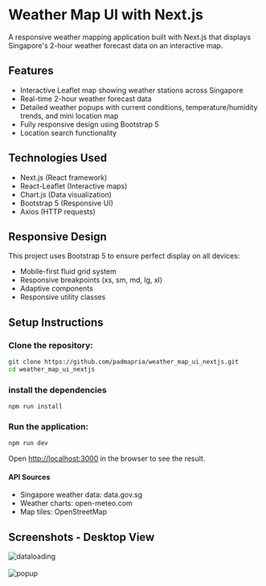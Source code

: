 # Weather Map UI with Next.js

A responsive weather mapping application built with Next.js that displays Singapore's 2-hour weather forecast data on an interactive map.

## Features

- Interactive Leaflet map showing weather stations across Singapore
- Real-time 2-hour weather forecast data
- Detailed weather popups with current conditions, temperature/humidity trends, and mini location map
- Fully responsive design using Bootstrap 5
- Location search functionality

## Technologies Used

- Next.js (React framework)
- React-Leaflet (Interactive maps)
- Chart.js (Data visualization)
- Bootstrap 5 (Responsive UI)
- Axios (HTTP requests)

## Responsive Design

This project uses Bootstrap 5 to ensure perfect display on all devices:
- Mobile-first fluid grid system
- Responsive breakpoints (xs, sm, md, lg, xl)
- Adaptive components
- Responsive utility classes

## Setup Instructions

### Clone the repository:
```bash
git clone https://github.com/padmapria/weather_map_ui_nextjs.git
cd weather_map_ui_nextjs
```

### install the dependencies
```
npm run install
```


### Run the application:

```bash
npm run dev
```
Open [http://localhost:3000](http://localhost:3000) in the browser to see the result.

#### API Sources
- Singapore weather data: data.gov.sg
- Weather charts: open-meteo.com
- Map tiles: OpenStreetMap

## Screenshots - Desktop View
![dataloading](sample_screenshots/data_loading.png)
<br/>
<br/>
![popup](sample_screenshots/pop_up_screen.jpg)
